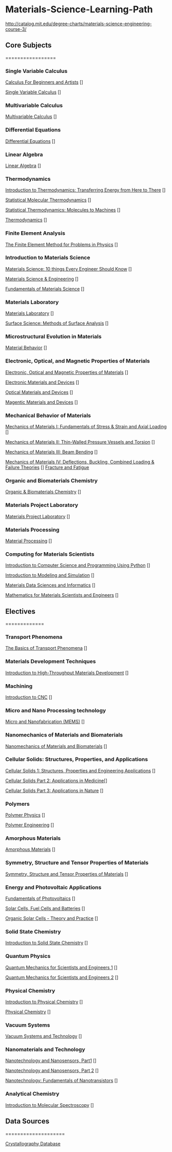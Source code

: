 # Materials-Science-Learning-Path
http://catalog.mit.edu/degree-charts/materials-science-engineering-course-3/

## Core Subjects
=================

### Single Variable Calculus
[Calculus For Beginners and Artists](http://www-math.mit.edu/~djk/calculus_beginners/) []

[Single Variable Calculus](https://ocw.mit.edu/courses/mathematics/18-01sc-single-variable-calculus-fall-2010/) []

### Multivariable Calculus
[Multivariable Calculus](https://ocw.mit.edu/courses/mathematics/18-02sc-multivariable-calculus-fall-2010/) []

### Differential Equations
[Differential Equations](https://ocw.mit.edu/courses/mathematics/18-03sc-differential-equations-fall-2011/) []

### Linear Algebra
[Linear Algebra](https://ocw.mit.edu/courses/mathematics/18-06sc-linear-algebra-fall-2011/) []

### Thermodynamics
[Introduction to Thermodynamics: Transferring Energy from Here to There](https://www.coursera.org/learn/thermodynamics-intro) []

[Statistical Molecular Thermodynamics](https://www.coursera.org/learn/statistical-thermodynamics) [] 

[Statistical Thermodynamics: Molecules to Machines](https://www.coursera.org/learn/statistical-thermodynamics-cm) []

[Thermodynamics](https://www.edx.org/course/thermodynamics-iitbombayx-me209-1x-1#!) []

### Finite Element Analysis
[The Finite Element Method for Problems in Physics](https://www.coursera.org/learn/finite-element-method) []

### Introduction to Materials Science
[Materials Science: 10 things Every Engineer Should Know](https://www.coursera.org/learn/materials-science) []

[Materials Science & Engineering](https://www.edx.org/course/materials-science-engineering-misisx-mse1x#!) []

[Fundamentals of Materials Science](https://ocw.mit.edu/courses/materials-science-and-engineering/3-012-fundamentals-of-materials-science-fall-2005/) []


### Materials Laboratory
[Materials Laboratory](https://ocw.mit.edu/courses/materials-science-and-engineering/3-014-materials-laboratory-fall-2006/) []

[Surface Science: Methods of Surface Analysis](https://www.edx.org/course/surface-science-methods-surface-analysis-mephix-mephi006x#!) [] 

### Microstructural Evolution in Materials
[Material Behavior](https://www.coursera.org/learn/material-behavior) []

### Electronic, Optical, and Magnetic Properties of Materials
[Electronic, Optical and Magnetic Properties of Materials](https://ocw.mit.edu/courses/materials-science-and-engineering/3-024-electronic-optical-and-magnetic-properties-of-materials-spring-2013/) []

[Electronic Materials and Devices](https://www.edx.org/course/electronic-materials-devices-mitx-3-15-1x-0) []

[Optical Materials and Devices](https://www.edx.org/course/optical-materials-devices-mitx-3-15-2x-0#!) []

[Magentic Materials and Devices](https://www.edx.org/course/magnetic-materials-devices-mitx-3-15-3x-0#!) []

### Mechanical Behavior of Materials
[Mechanics of Materials I: Fundamentals of Stress & Strain and Axial Loading](https://www.coursera.org/learn/mechanics-1) []

[Mechanics of Materials II: Thin-Walled Pressure Vessels and Torsion](https://www.coursera.org/learn/mechanics2) []

[Mechanics of Materials III: Beam Bending](https://www.coursera.org/learn/beam-bending) []

[Mechanics of Materials IV: Deflections, Buckling, Combined Loading & Failure Theories](https://www.coursera.org/learn/materials-structures) []
[Fracture and Fatigue](https://ocw.mit.edu/courses/materials-science-and-engineering/3-35-fracture-and-fatigue-fall-2003/index.htm)

### Organic and Biomaterials Chemistry
[Organic & Biomaterials Chemistry](https://ocw.mit.edu/courses/materials-science-and-engineering/3-034-organic-biomaterials-chemistry-fall-2005/) []

### Materials Project Laboratory 
[Materials Project Laboratory](https://ocw.mit.edu/courses/materials-science-and-engineering/3-042-materials-project-laboratory-spring-2008/index.htm) []

### Materials Processing 
[Material Processing](https://www.coursera.org/learn/material-science-engineering) []

### Computing for Materials Scientists
[Introduction to Computer Science and Programming Using Python](https://www.edx.org/course/introduction-computer-science-mitx-6-00-1x-11) []

[Introduction to Modeling and Simulation](https://ocw.mit.edu/courses/materials-science-and-engineering/3-021j-introduction-to-modeling-and-simulation-spring-2012/index.htm) []

[Materials Data Sciences and Informatics](https://www.coursera.org/learn/material-informatics) []

[Mathematics for Materials Scientists and Engineers](https://ocw.mit.edu/courses/materials-science-and-engineering/3-016-mathematics-for-materials-scientists-and-engineers-fall-2005/index.htm) []

## Electives
=============
### Transport Phenomena
[The Basics of Transport Phenomena](https://www.edx.org/course/basics-transport-phenomena-delftx-tp101x-1) []

### Materials Development Techniques
[Introduction to High-Throughput Materials Development](https://www.coursera.org/learn/high-throughput) []

### Machining
[Introduction to CNC](https://www.edx.org/course/introduction-computer-numerical-control-tenarisuniversity-cnc101x#!) []

### Micro and Nano Processing technology
[Micro and Nanofabrication (MEMS)](https://www.edx.org/course/micro-nanofabrication-mems-epflx-memsx-0#!) []

### Nanomechanics of Materials and Biomaterials
[Nanomechanics of Materials and Biomaterials](https://ocw.mit.edu/courses/materials-science-and-engineering/3-052-nanomechanics-of-materials-and-biomaterials-spring-2007/) []

### Cellular Solids: Structures, Properties, and Applications
[Cellular Solids 1: Structures, Properties and Engineering Applications](https://www.edx.org/course/cellular-solids-1-structures-properties-mitx-3-054-1x-0) []

[Cellular Solids Part 2: Applications in Medicine](https://www.edx.org/course/cellular-solids-part-2-applications-mitx-3-054-2x-0)[]

[Cellular Solids Part 3: Applications in Nature](https://www.edx.org/course/cellular-solids-part-3-applications-mitx-3-054-3x-0) []

### Polymers
[Polymer Physics](https://ocw.mit.edu/courses/materials-science-and-engineering/3-063-polymer-physics-spring-2007/) []

[Polymer Engineering](https://ocw.mit.edu/courses/materials-science-and-engineering/3-064-polymer-engineering-fall-2003/) []

### Amorphous Materials
[Amorphous Materials](https://ocw.mit.edu/courses/materials-science-and-engineering/3-071-amorphous-materials-fall-2015/) []

### Symmetry, Structure and Tensor Properties of Materials
[Symmetry, Structure and Tensor Properties of Materials](https://www.edx.org/course/symmetry-structure-tensor-properties-mitx-3-072x#!) []

### Energy and Photovoltaic Applications
[Fundamentals of Photovoltaics](https://ocw.mit.edu/courses/mechanical-engineering/2-627-fundamentals-of-photovoltaics-fall-2013/) []

[Solar Cells, Fuel Cells and Batteries](https://lagunita.stanford.edu/courses/Engineering/Solar/Fall2013/about) []

[Organic Solar Cells - Theory and Practice](https://www.coursera.org/learn/solar-cell) []

### Solid State Chemistry
[Introduction to Solid State Chemistry](https://www.edx.org/course/introduction-solid-state-chemistry-mitx-3-091x-5) []

### Quantum Physics
[Quantum Mechanics for Scientists and Engineers 1](https://lagunita.stanford.edu/courses/course-v1:Engineering+QMSE01+Fall2016/about) []

[Quantum Mechanics for Scientists and Engineers 2](https://lagunita.stanford.edu/courses/course-v1:Engineering+QMSE02+Winter2017/about) []

### Physical Chemistry
[Introduction to Physical Chemistry](https://www.coursera.org/learn/physical-chemistry) []

[Physical Chemistry](https://ocw.mit.edu/courses/chemistry/5-61-physical-chemistry-fall-2013/) []

### Vacuum Systems
[Vacuum Systems and Technology](https://www.edx.org/course/vacuum-systems-technology-mephix-mephi004x) []

### Nanomaterials and Technology
[Nanotechnology and Nanosensors, Part1](https://www.coursera.org/learn/nanotechnology1) []

[Nanotechnology and Nanosensors, Part 2](https://www.coursera.org/learn/nanotechnology2) []

[Nanotechnology: Fundamentals of Nanotransistors](https://www.edx.org/course/nanotechnology-fundamentals-purduex-nano530x) []

### Analytical Chemistry
[Introduction to Molecular Spectroscopy](https://www.coursera.org/learn/spectroscopy) []


## Data Sources
====================

[Crystallography Database](http://wiki.crystallography.net/howtoquerycod/)


